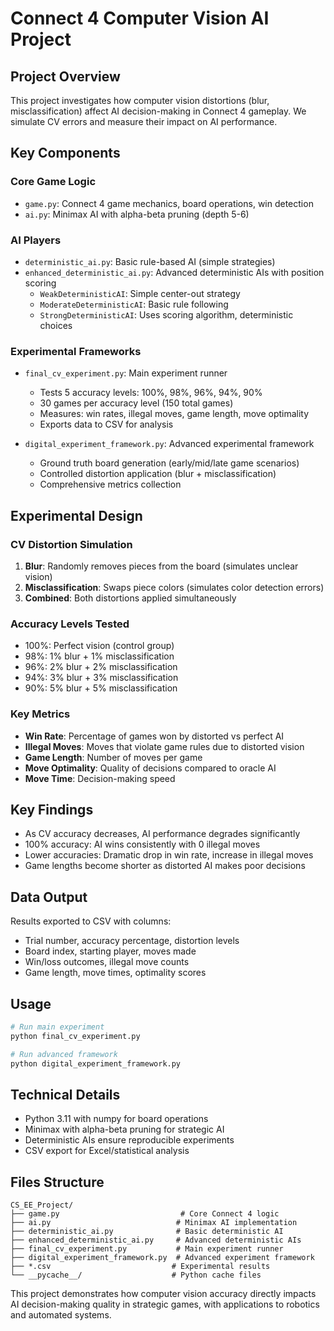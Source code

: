 # Connect 4 Computer Vision AI Project

## Project Overview
This project investigates how computer vision distortions (blur, misclassification) affect AI decision-making in Connect 4 gameplay. We simulate CV errors and measure their impact on AI performance.

## Key Components

### Core Game Logic
- `game.py`: Connect 4 game mechanics, board operations, win detection
- `ai.py`: Minimax AI with alpha-beta pruning (depth 5-6)

### AI Players
- `deterministic_ai.py`: Basic rule-based AI (simple strategies)
- `enhanced_deterministic_ai.py`: Advanced deterministic AIs with position scoring
  - `WeakDeterministicAI`: Simple center-out strategy
  - `ModerateDeterministicAI`: Basic rule following
  - `StrongDeterministicAI`: Uses scoring algorithm, deterministic choices

### Experimental Frameworks
- `final_cv_experiment.py`: Main experiment runner
  - Tests 5 accuracy levels: 100%, 98%, 96%, 94%, 90%
  - 30 games per accuracy level (150 total games)
  - Measures: win rates, illegal moves, game length, move optimality
  - Exports data to CSV for analysis

- `digital_experiment_framework.py`: Advanced experimental framework
  - Ground truth board generation (early/mid/late game scenarios)
  - Controlled distortion application (blur + misclassification)
  - Comprehensive metrics collection

## Experimental Design

### CV Distortion Simulation
1. **Blur**: Randomly removes pieces from the board (simulates unclear vision)
2. **Misclassification**: Swaps piece colors (simulates color detection errors)
3. **Combined**: Both distortions applied simultaneously

### Accuracy Levels Tested
- 100%: Perfect vision (control group)
- 98%: 1% blur + 1% misclassification  
- 96%: 2% blur + 2% misclassification
- 94%: 3% blur + 3% misclassification
- 90%: 5% blur + 5% misclassification

### Key Metrics
- **Win Rate**: Percentage of games won by distorted vs perfect AI
- **Illegal Moves**: Moves that violate game rules due to distorted vision
- **Game Length**: Number of moves per game
- **Move Optimality**: Quality of decisions compared to oracle AI
- **Move Time**: Decision-making speed

## Key Findings
- As CV accuracy decreases, AI performance degrades significantly
- 100% accuracy: AI wins consistently with 0 illegal moves
- Lower accuracies: Dramatic drop in win rate, increase in illegal moves
- Game lengths become shorter as distorted AI makes poor decisions

## Data Output
Results exported to CSV with columns:
- Trial number, accuracy percentage, distortion levels
- Board index, starting player, moves made
- Win/loss outcomes, illegal move counts
- Game length, move times, optimality scores

## Usage
```bash
# Run main experiment
python final_cv_experiment.py

# Run advanced framework
python digital_experiment_framework.py
```

## Technical Details
- Python 3.11 with numpy for board operations
- Minimax with alpha-beta pruning for strategic AI
- Deterministic AIs ensure reproducible experiments
- CSV export for Excel/statistical analysis

## Files Structure
```
CS_EE_Project/
├── game.py                           # Core Connect 4 logic
├── ai.py                            # Minimax AI implementation  
├── deterministic_ai.py              # Basic deterministic AI
├── enhanced_deterministic_ai.py     # Advanced deterministic AIs
├── final_cv_experiment.py           # Main experiment runner
├── digital_experiment_framework.py  # Advanced experiment framework
├── *.csv                           # Experimental results
└── __pycache__/                    # Python cache files
```

This project demonstrates how computer vision accuracy directly impacts AI decision-making quality in strategic games, with applications to robotics and automated systems.
